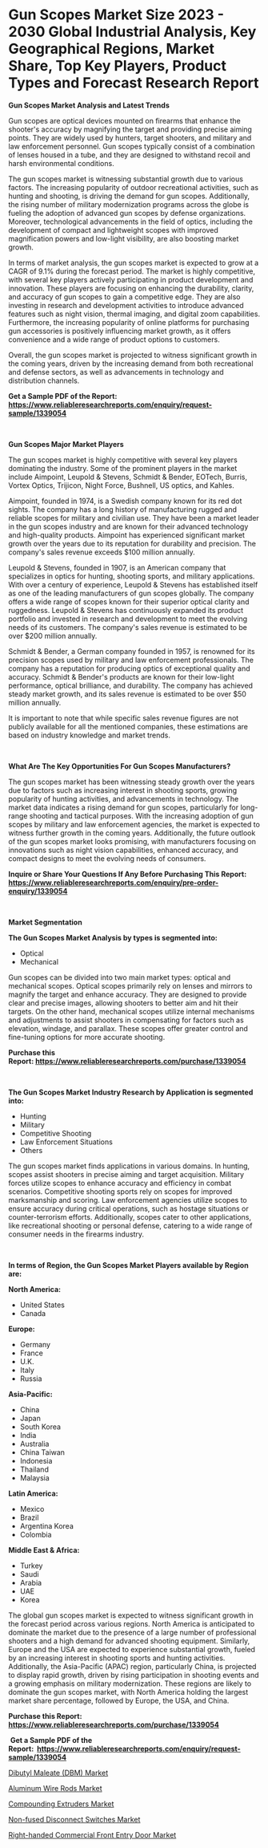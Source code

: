 <p><h1>Gun Scopes Market Size 2023 - 2030 Global Industrial Analysis, Key Geographical Regions, Market Share, Top Key Players, Product Types and Forecast Research Report</h1></p><p><strong>Gun Scopes Market Analysis and Latest Trends</strong></p>
<p><p>Gun scopes are optical devices mounted on firearms that enhance the shooter's accuracy by magnifying the target and providing precise aiming points. They are widely used by hunters, target shooters, and military and law enforcement personnel. Gun scopes typically consist of a combination of lenses housed in a tube, and they are designed to withstand recoil and harsh environmental conditions.</p><p>The gun scopes market is witnessing substantial growth due to various factors. The increasing popularity of outdoor recreational activities, such as hunting and shooting, is driving the demand for gun scopes. Additionally, the rising number of military modernization programs across the globe is fueling the adoption of advanced gun scopes by defense organizations. Moreover, technological advancements in the field of optics, including the development of compact and lightweight scopes with improved magnification powers and low-light visibility, are also boosting market growth.</p><p>In terms of market analysis, the gun scopes market is expected to grow at a CAGR of 9.1% during the forecast period. The market is highly competitive, with several key players actively participating in product development and innovation. These players are focusing on enhancing the durability, clarity, and accuracy of gun scopes to gain a competitive edge. They are also investing in research and development activities to introduce advanced features such as night vision, thermal imaging, and digital zoom capabilities. Furthermore, the increasing popularity of online platforms for purchasing gun accessories is positively influencing market growth, as it offers convenience and a wide range of product options to customers.</p><p>Overall, the gun scopes market is projected to witness significant growth in the coming years, driven by the increasing demand from both recreational and defense sectors, as well as advancements in technology and distribution channels.</p></p>
<p><strong>Get a Sample PDF of the Report:&nbsp; <a href="https://www.reliableresearchreports.com/enquiry/request-sample/1339054">https://www.reliableresearchreports.com/enquiry/request-sample/1339054</a></strong></p>
<p>&nbsp;</p>
<p><strong>Gun Scopes Major Market Players</strong></p>
<p><p>The gun scopes market is highly competitive with several key players dominating the industry. Some of the prominent players in the market include Aimpoint, Leupold & Stevens, Schmidt & Bender, EOTech, Burris, Vortex Optics, Trijicon, Night Force, Bushnell, US optics, and Kahles.</p><p>Aimpoint, founded in 1974, is a Swedish company known for its red dot sights. The company has a long history of manufacturing rugged and reliable scopes for military and civilian use. They have been a market leader in the gun scopes industry and are known for their advanced technology and high-quality products. Aimpoint has experienced significant market growth over the years due to its reputation for durability and precision. The company's sales revenue exceeds $100 million annually.</p><p>Leupold & Stevens, founded in 1907, is an American company that specializes in optics for hunting, shooting sports, and military applications. With over a century of experience, Leupold & Stevens has established itself as one of the leading manufacturers of gun scopes globally. The company offers a wide range of scopes known for their superior optical clarity and ruggedness. Leupold & Stevens has continuously expanded its product portfolio and invested in research and development to meet the evolving needs of its customers. The company's sales revenue is estimated to be over $200 million annually.</p><p>Schmidt & Bender, a German company founded in 1957, is renowned for its precision scopes used by military and law enforcement professionals. The company has a reputation for producing optics of exceptional quality and accuracy. Schmidt & Bender's products are known for their low-light performance, optical brilliance, and durability. The company has achieved steady market growth, and its sales revenue is estimated to be over $50 million annually.</p><p>It is important to note that while specific sales revenue figures are not publicly available for all the mentioned companies, these estimations are based on industry knowledge and market trends.</p></p>
<p>&nbsp;</p>
<p><strong>What Are The Key Opportunities For Gun Scopes Manufacturers?</strong></p>
<p><p>The gun scopes market has been witnessing steady growth over the years due to factors such as increasing interest in shooting sports, growing popularity of hunting activities, and advancements in technology. The market data indicates a rising demand for gun scopes, particularly for long-range shooting and tactical purposes. With the increasing adoption of gun scopes by military and law enforcement agencies, the market is expected to witness further growth in the coming years. Additionally, the future outlook of the gun scopes market looks promising, with manufacturers focusing on innovations such as night vision capabilities, enhanced accuracy, and compact designs to meet the evolving needs of consumers.</p></p>
<p><strong>Inquire or Share Your Questions If Any Before Purchasing This Report: <a href="https://www.reliableresearchreports.com/enquiry/pre-order-enquiry/1339054">https://www.reliableresearchreports.com/enquiry/pre-order-enquiry/1339054</a></strong></p>
<p>&nbsp;</p>
<p><strong>Market Segmentation</strong></p>
<p><strong>The Gun Scopes Market Analysis by types is segmented into:</strong></p>
<p><ul><li>Optical</li><li>Mechanical</li></ul></p>
<p><p>Gun scopes can be divided into two main market types: optical and mechanical scopes. Optical scopes primarily rely on lenses and mirrors to magnify the target and enhance accuracy. They are designed to provide clear and precise images, allowing shooters to better aim and hit their targets. On the other hand, mechanical scopes utilize internal mechanisms and adjustments to assist shooters in compensating for factors such as elevation, windage, and parallax. These scopes offer greater control and fine-tuning options for more accurate shooting.</p></p>
<p><strong>Purchase this Report:&nbsp;<a href="https://www.reliableresearchreports.com/purchase/1339054">https://www.reliableresearchreports.com/purchase/1339054</a></strong></p>
<p>&nbsp;</p>
<p><strong>The Gun Scopes Market Industry Research by Application is segmented into:</strong></p>
<p><ul><li>Hunting</li><li>Military</li><li>Competitive Shooting</li><li>Law Enforcement Situations</li><li>Others</li></ul></p>
<p><p>The gun scopes market finds applications in various domains. In hunting, scopes assist shooters in precise aiming and target acquisition. Military forces utilize scopes to enhance accuracy and efficiency in combat scenarios. Competitive shooting sports rely on scopes for improved marksmanship and scoring. Law enforcement agencies utilize scopes to ensure accuracy during critical operations, such as hostage situations or counter-terrorism efforts. Additionally, scopes cater to other applications, like recreational shooting or personal defense, catering to a wide range of consumer needs in the firearms industry.</p></p>
<p>&nbsp;</p>
<p><strong>In terms of Region, the Gun Scopes Market Players available by Region are:</strong></p>
<p>
    <p> <strong> North America: </strong>
        <ul>
            <li>United States</li>
            <li>Canada</li>
        </ul>
        </p> 
    <p> <strong> Europe: </strong>
        <ul>
            <li>Germany</li>
            <li>France</li>
            <li>U.K.</li>
            <li>Italy</li>
            <li>Russia</li>
        </ul>
        </p> 
    <p> <strong> Asia-Pacific: </strong>
        <ul>
            <li>China</li>
            <li>Japan</li>
            <li>South Korea</li>
            <li>India</li>
            <li>Australia</li>
            <li>China Taiwan</li>
            <li>Indonesia</li>
            <li>Thailand</li>
            <li>Malaysia</li>
        </ul>
        </p> 
    <p> <strong> Latin America: </strong>
        <ul>
            <li>Mexico</li>
            <li>Brazil</li>
            <li>Argentina Korea</li>
            <li>Colombia</li>
        </ul>
        </p> 
    <p> <strong> Middle East & Africa: </strong>
        <ul>
            <li>Turkey</li>
            <li>Saudi</li>
            <li>Arabia</li>
            <li>UAE</li>
            <li>Korea</li>
        </ul>
    </p>
    </p>
<p><p>The global gun scopes market is expected to witness significant growth in the forecast period across various regions. North America is anticipated to dominate the market due to the presence of a large number of professional shooters and a high demand for advanced shooting equipment. Similarly, Europe and the USA are expected to experience substantial growth, fueled by an increasing interest in shooting sports and hunting activities. Additionally, the Asia-Pacific (APAC) region, particularly China, is projected to display rapid growth, driven by rising participation in shooting events and a growing emphasis on military modernization. These regions are likely to dominate the gun scopes market, with North America holding the largest market share percentage, followed by Europe, the USA, and China.</p></p>
<p><strong>Purchase this Report: <a href="https://www.reliableresearchreports.com/purchase/1339054">https://www.reliableresearchreports.com/purchase/1339054</a></strong></p>
<p>&nbsp;<strong>Get a Sample PDF of the Report:&nbsp;&nbsp;<a href="https://www.reliableresearchreports.com/enquiry/request-sample/1339054">https://www.reliableresearchreports.com/enquiry/request-sample/1339054</a></strong></p>
<p><strong></strong></p>
<p><p><a href="https://medium.com/@malliekozey2023/dibutyl-maleate-dbm-market-size-market-outlook-and-market-forecast-2023-to-2030-508264fa9d11">Dibutyl Maleate (DBM) Market</a></p><p><a href="https://medium.com/@jackyhammes/aluminum-wire-rods-market-insights-into-market-cagr-market-trends-and-growth-strategies-0be306a2badb">Aluminum Wire Rods Market</a></p><p><a href="https://www.linkedin.com/pulse/compounding-extruders-market-size-share-amp-trends-analysis-cldif/">Compounding Extruders Market</a></p><p><a href="https://www.linkedin.com/pulse/non-fused-disconnect-switches-market-size-share-amp-trends-fille/">Non-fused Disconnect Switches Market</a></p><p><a href="https://github.com/anmolreportprime/Market-Research-Report-List-1/blob/main/right-handed-commercial-front-entry-door-market.md">Right-handed Commercial Front Entry Door Market</a></p></p>